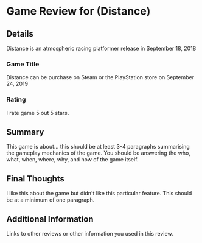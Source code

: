 # Game Review for (Distance)

## Details
Distance is an atmospheric racing platformer release in September 18, 2018

### Game Title
Distance can be purchase on Steam or the PlayStation store on September 24, 2019

### Rating
I rate game 5 out 5 stars.

## Summary
This game is about... this should be at least 3-4 paragraphs summarising the gameplay mechanics of the game. You should be answering the who, what, when, where, why, and how of the game itself.

## Final Thoughts
I like this about the game but didn't like this particular feature. This should be at a minimum of one paragraph.

## Additional Information
Links to other reviews or other information you used in this review.
